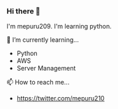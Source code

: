 ### Hi there 👋

I'm mepuru209. I'm learning python.

🌱 I’m currently learning...
- Python
- AWS
- Server Management

📫 How to reach me...
- https://twitter.com/mepuru210
